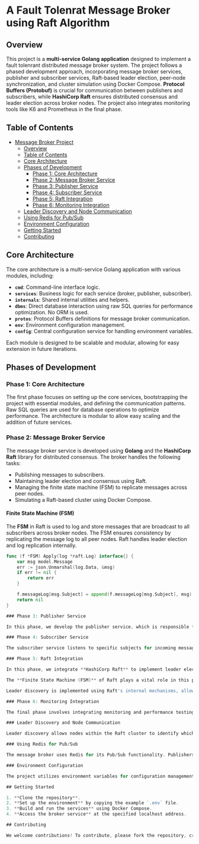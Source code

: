 # A Fault Tolenrat Message Broker using Raft Algorithm


## Overview

This project is a **multi-service Golang application** designed to implement a fault tolenrant distributed message broker system. The project follows a phased development approach, incorporating message broker services, publisher and subscriber services, Raft-based leader election, peer-node synchronization, and cluster simulation using Docker Compose. **Protocol Buffers (Protobuf)** is crucial for communication between publishers and subscribers, while **HashiCorp Raft** ensures distributed consensus and leader election across broker nodes. The project also integrates monitoring tools like K6 and Prometheus in the final phase.

## Table of Contents
- [Message Broker Project](#message-broker-project)
  - [Overview](#overview)
  - [Table of Contents](#table-of-contents)
  - [Core Architecture](#core-architecture)
  - [Phases of Development](#phases-of-development)
    - [Phase 1: Core Architecture](#phase-1-core-architecture)
    - [Phase 2: Message Broker Service](#phase-2-message-broker-service)
    - [Phase 3: Publisher Service](#phase-3-publisher-service)
    - [Phase 4: Subscriber Service](#phase-4-subscriber-service)
    - [Phase 5: Raft Integration](#phase-5-raft-integration)
    - [Phase 6: Monitoring Integration](#phase-6-monitoring-integration)
  - [Leader Discovery and Node Communication](#leader-discovery-and-node-communication)
  - [Using Redis for Pub/Sub](#using-redis-for-pubsub)
  - [Environment Configuration](#environment-configuration)
  - [Getting Started](#getting-started)
  - [Contributing](#contributing)

## Core Architecture

The core architecture is a multi-service Golang application with various modules, including:

- **`cmd`**: Command-line interface logic.
- **`services`**: Business logic for each service (broker, publisher, subscriber).
- **`internals`**: Shared internal utilities and helpers.
- **`dbms`**: Direct database interaction using raw SQL queries for performance optimization. No ORM is used.
- **`protos`**: Protocol Buffers definitions for message broker communication.
- **`env`**: Environment configuration management.
- **`config`**: Central configuration service for handling environment variables.

Each module is designed to be scalable and modular, allowing for easy extension in future iterations.

## Phases of Development

### Phase 1: Core Architecture

The first phase focuses on setting up the core services, bootstrapping the project with essential modules, and defining the communication patterns. Raw SQL queries are used for database operations to optimize performance. The architecture is modular to allow easy scaling and the addition of future services.

### Phase 2: Message Broker Service

The message broker service is developed using **Golang** and the **HashiCorp Raft** library for distributed consensus. The broker handles the following tasks:

- Publishing messages to subscribers.
- Maintaining leader election and consensus using Raft.
- Managing the finite state machine (FSM) to replicate messages across peer nodes.
- Simulating a Raft-based cluster using Docker Compose.

#### Finite State Machine (FSM)
The **FSM** in Raft is used to log and store messages that are broadcast to all subscribers across broker nodes. The FSM ensures consistency by replicating the message log to all peer nodes. Raft handles leader election and log replication internally.

```go
func (f *FSM) Apply(log *raft.Log) interface{} {
    var msg model.Message
    err := json.Unmarshal(log.Data, &msg)
    if err != nil {
        return err
    }

    f.messageLog[msg.Subject] = append(f.messageLog[msg.Subject], msg)
    return nil
}

### Phase 3: Publisher Service

In this phase, we develop the publisher service, which is responsible for sending messages to the broker service. The publisher service utilizes **gRPC** and **Protocol Buffers (Protobuf)** for efficient communication. When a message is published, it is first stored in the database, ensuring persistence, and then it is sent to the Redis Pub/Sub system under the relevant subject (topic). This mechanism allows for seamless communication between the publisher and the broker, enabling effective message distribution.

### Phase 4: Subscriber Service

The subscriber service listens to specific subjects for incoming messages. It leverages Redis' Pub/Sub capabilities to receive notifications whenever new messages are published to subscribed topics. Upon receiving a message, the subscriber processes it, making it available to downstream services or components that require the information. This service is crucial for enabling real-time communication between publishers and subscribers.

### Phase 5: Raft Integration

In this phase, we integrate **HashiCorp Raft** to implement leader election and log replication across the broker nodes. Only the Raft leader is authorized to handle message publications, ensuring consistency and reliability in message processing. 

The **Finite State Machine (FSM)** of Raft plays a vital role in this phase. It is responsible for maintaining the state of the messages and ensuring that every new message is applied to the leader's log and subsequently replicated to all follower nodes. This guarantees that all nodes have a consistent view of the message log.

Leader discovery is implemented using Raft's internal mechanisms, allowing nodes to identify the current leader. Once elected, the leader becomes the primary point of contact for message operations, while follower nodes redirect their requests to the leader, ensuring that all changes are processed correctly.

### Phase 6: Monitoring Integration

The final phase involves integrating monitoring and performance testing tools into the architecture. **K6** is used for performance testing, allowing the system to be stress-tested under various workloads to ensure robustness and scalability. Meanwhile, **Prometheus** is configured to collect metrics such as message throughput, latency, and replication performance, providing insights into the broker's operational health and facilitating proactive monitoring.

### Leader Discovery and Node Communication

Leader discovery allows nodes within the Raft cluster to identify which peer is currently the leader. This mechanism is essential for ensuring that only the leader processes state changes and message replication requests. Non-leader nodes will direct their requests to the leader, maintaining the consistency of the system.

### Using Redis for Pub/Sub

The message broker uses Redis for its Pub/Sub functionality. Publishers send messages to specific subjects (topics) in Redis, while subscribers listen to those subjects for real-time updates. This approach decouples the producer and consumer, allowing for flexible and scalable messaging patterns.

### Environment Configuration

The project utilizes environment variables for configuration management, including settings for Redis, the database, and Raft. These variables are loaded from a `.env` file and managed by a centralized configuration service, ensuring that sensitive information is not hardcoded into the application.

## Getting Started

1. **Clone the repository**.
2. **Set up the environment** by copying the example `.env` file.
3. **Build and run the services** using Docker Compose.
4. **Access the broker service** at the specified localhost address.

## Contributing

We welcome contributions! To contribute, please fork the repository, create a feature branch, commit your changes, and submit a pull request. Ensure adherence to coding conventions and provide documentation for any new features or modifications.

